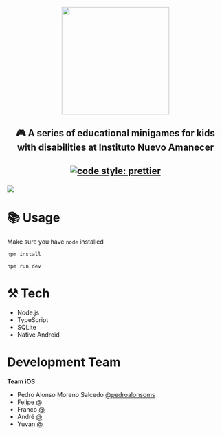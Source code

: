 <p align="center">
    <img src="icon.png" width="250px">
</p>

<h2 align="center"> 
    🎮 A series of educational minigames for kids with disabilities at Instituto Nuevo Amanecer
<h2>

<p align="center">
    <a href="https://github.com/prettier/prettier">
        <img alt="code style: prettier" src="https://img.shields.io/badge/code_style-prettier-ff69b4.svg?style=flat-square">
    </a>
</p>

![](demo.jpg)

# 📚 Usage

Make sure you have `node` installed

```console
npm install
```

```console
npm run dev
```

# ⚒️ Tech

- Node.js
- TypeScript
- SQLite
- Native Android

# Development Team

**Team iOS**

- Pedro Alonso Moreno Salcedo [@pedroalonsoms](https://github.com/pedroalonsoms)
- Felipe [@](https://github.com/)
- Franco [@](https://github.com/)
- André [@](https://github.com/)
- Yuvan [@](https://github.com/)
